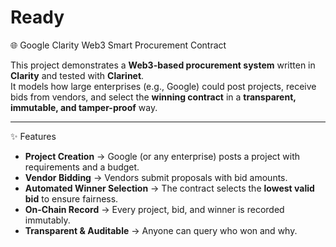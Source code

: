 # Ready
🌐 Google Clarity Web3 Smart Procurement Contract

This project demonstrates a **Web3-based procurement system** written in **Clarity** and tested with **Clarinet**.  
It models how large enterprises (e.g., Google) could post projects, receive bids from vendors, and select the **winning contract** in a **transparent, immutable, and tamper-proof** way.

---

✨ Features
- **Project Creation** → Google (or any enterprise) posts a project with requirements and a budget.  
- **Vendor Bidding** → Vendors submit proposals with bid amounts.  
- **Automated Winner Selection** → The contract selects the **lowest valid bid** to ensure fairness.  
- **On-Chain Record** → Every project, bid, and winner is recorded immutably.  
- **Transparent & Auditable** → Anyone can query who won and why.  



